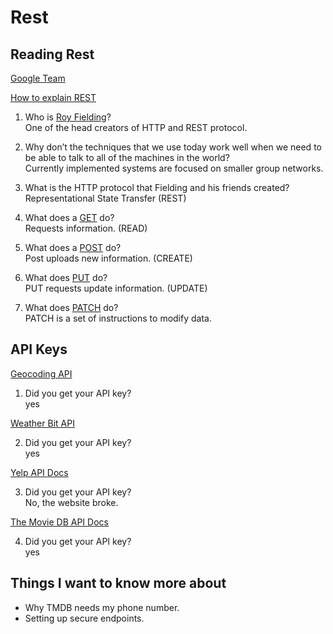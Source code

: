 # Rest

## Reading Rest

[Google Team](https://www.nytimes.com/2016/02/28/magazine/what-google-learned-from-its-quest-to-build-the-perfect-team.html)

[How to explain REST](https://gist.github.com/brookr/5977550)

1. Who is [Roy Fielding](https://en.wikipedia.org/wiki/Roy_Fielding)?\
   One of the head creators of HTTP and REST protocol.

2. Why don’t the techniques that we use today work well when we need to be able to talk to all of the machines in the world?\
   Currently implemented systems are focused on smaller group networks.

3. What is the HTTP protocol that Fielding and his friends created?\
   Representational State Transfer (REST)

4. What does a [GET](https://developer.mozilla.org/en-US/docs/Web/HTTP/Methods/GET) do?\
   Requests information. (READ)

5. What does a [POST](https://developer.mozilla.org/en-US/docs/Web/HTTP/Methods/POST) do?\
   Post uploads new information. (CREATE)

6. What does [PUT](https://developer.mozilla.org/en-US/docs/Web/HTTP/Methods/PUT) do?\
   PUT requests update information. (UPDATE)

7. What does [PATCH](https://developer.mozilla.org/en-US/docs/Web/HTTP/Methods/PATCH) do?\
   PATCH is a set of instructions to modify data.

## API Keys

[Geocoding API](https://locationiq.com/)

1. Did you get your API key?\
   yes

[Weather Bit API](https://www.weatherbit.io/)

2. Did you get your API key?\
   yes

[Yelp API Docs](https://www.yelp.com/developers/documentation/v3/business_search)

3. Did you get your API key?\
   No, the website broke.

[The Movie DB API Docs](https://developers.themoviedb.org/3/getting-started/introduction)

4. Did you get your API key?\
   yes

## Things I want to know more about

- Why TMDB needs my phone number.
- Setting up secure endpoints.
